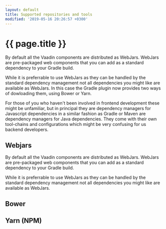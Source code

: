 ```yaml
---
layout: default
title: Supported repositories and tools
modified: '2019-05-16 20:26:57 +0300'
---
```


# {{ page.title }}

By default all the Vaadin components are distributed as WebJars. WebJars are pre-packaged web components that 
you can add as a standard dependency to your Gradle build.

While it is preferrable to use WebJars as they can be handled by the standard dependency management not all 
dependencies you might like are available as WebJars. In this case the Gradle plugin now provides two ways of 
dowloading them, using Bower or Yarn. 

For those of you who haven't been involved in frontend development these might be unfamiliar, but in principal 
they are dependency managers for Javascript dependencies in a similar fashion as Gradle or Maven are dependency 
managers for Java dependencies. They come with their own tool-chains and configurations which might be very 
confusing for us backend developers.

## Webjars

By default all the Vaadin components are distributed as WebJars. WebJars are pre-packaged web components that 
you can add as a standard dependency to your Gradle build.

While it is preferrable to use WebJars as they can be handled by the standard dependency management not all 
dependencies you might like are available as WebJars.

## Bower

## Yarn (NPM)
